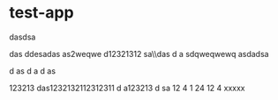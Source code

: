# test-app


dasdsa

das
ddesadas
as2weqwe
d12321312
sa\\\das
d
a
sdqweqwewq
asdadsa

d
as
d
a
d
as

123213
das1232132112312311
d
a123213
d
sa
12
4
1
24
12
4
xxxxx